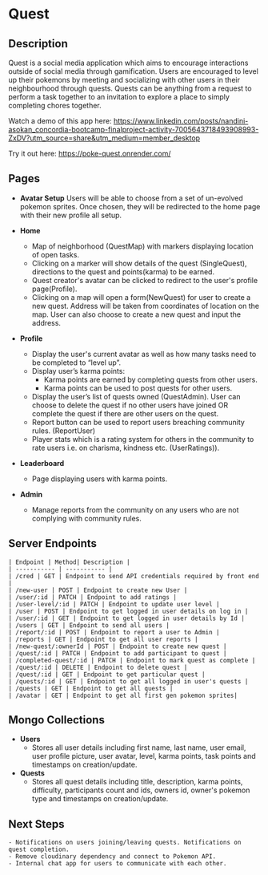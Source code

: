# Quest

## Description
Quest is a social media application which aims to encourage interactions outside of social media through gamification. Users are encouraged to level up their pokemons by meeting and socializing with other users in their neighbourhood through quests. Quests can be anything from a request to perform a task together to an invitation to explore a place to simply completing chores together.

Watch a demo of this app here: https://www.linkedin.com/posts/nandini-asokan_concordia-bootcamp-finalproject-activity-7005643718493908993-ZxDV?utm_source=share&utm_medium=member_desktop

Try it out here: https://poke-quest.onrender.com/

## Pages
- **Avatar Setup**
Users will be able to choose from a set of un-evolved pokemon sprites. Once chosen, they will be redirected to the home page with their new profile all setup.

- **Home**
    - Map of neighborhood (QuestMap) with markers displaying location of open tasks. 
    - Clicking on a marker will show details of the quest (SingleQuest), directions to the quest and points(karma) to be earned. 
    - Quest creator's avatar can be clicked to redirect to the user's profile page(Profile). 
    - Clicking on a map will open a form(NewQuest) for user to create a new quest. Address will be taken from coordinates of location on the map. User can also choose to create a new quest and input the address.

- **Profile**
    - Display the user's current avatar as well as how many tasks need to be completed to “level up”. 
    - Display user’s karma points:
        - Karma points are earned by completing quests from other users. 
        - Karma points can be used to post quests for other users. 
    - Display the user’s list of quests owned (QuestAdmin). User can choose to delete the quest if no other users have joined OR complete the quest if there are other users on the quest.
    - Report button can be used to report users breaching community rules. (ReportUser)
    - Player stats which is a rating system for others in the community to rate users i.e. on charisma, kindness etc. (UserRatings)). 

- **Leaderboard**
    - Page displaying users with karma points. 

- **Admin**
     - Manage reports from the community on any users who are not complying with community rules.


## Server Endpoints
	| Endpoint | Method| Description |
    | ----------- | ----------- |
    | /cred | GET | Endpoint to send API credentials required by front end |
    | /new-user | POST | Endpoint to create new User |
    | /user/:id | PATCH | Endpoint to add ratings |
    | /user-level/:id | PATCH | Endpoint to update user level |
    | /user | POST | Endpoint to get logged in user details on log in |
    | /user/:id | GET | Endpoint to get logged in user details by Id |
    | /users | GET | Endpoint to send all users |
    | /report/:id | POST | Endpoint to report a user to Admin |
    | /reports | GET | Endpoint to get all user reports |
    | /new-quest/:ownerId | POST | Endpoint to create new quest |
    | /quest/:id | PATCH | Endpoint to add participant to quest |
    | /completed-quest/:id | PATCH | Endpoint to mark quest as complete |
    | /quest/:id | DELETE | Endpoint to delete quest |
    | /quest/:id | GET | Endpoint to get particular quest |
    | /quests/:id | GET | Endpoint to get all logged in user's quests |
    | /quests | GET | Endpoint to get all quests |
    | /avatar | GET | Endpoint to get all first gen pokemon sprites|

## Mongo Collections
- **Users**
    - Stores all user details including first name, last name, user email, user profile picture, user avatar, level, karma points, task points and timestamps on creation/update.
- **Quests**
    - Stores all quest details including title, description, karma points, difficulty, participants count and ids, owners id, owner's pokemon type and timestamps on creation/update.

## Next Steps
    - Notifications on users joining/leaving quests. Notifications on quest completion.
    - Remove cloudinary dependency and connect to Pokemon API.
    - Internal chat app for users to communicate with each other.